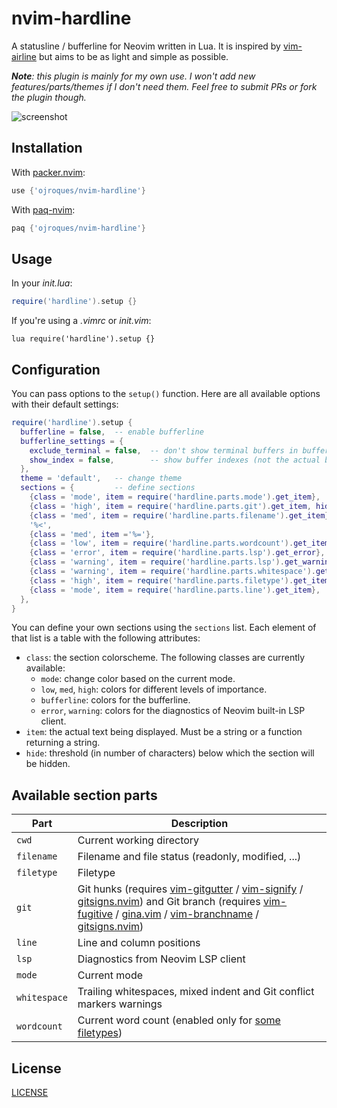 # nvim-hardline

A statusline / bufferline for Neovim written in Lua. It is inspired by
[vim-airline](https://github.com/vim-airline/vim-airline) but aims to
be as light and simple as possible.

_**Note**: this plugin is mainly for my own use. I won't add new
features/parts/themes if I don't need them. Feel free to submit PRs or fork the
plugin though._

![screenshot](./screenshot.png)

## Installation
With [packer.nvim](https://github.com/wbthomason/packer.nvim):
```lua
use {'ojroques/nvim-hardline'}
```

With [paq-nvim](https://github.com/savq/paq-nvim):
```lua
paq {'ojroques/nvim-hardline'}
```

## Usage
In your *init.lua*:
```lua
require('hardline').setup {}
```

If you're using a *.vimrc* or *init.vim*:
```vim
lua require('hardline').setup {}
```

## Configuration
You can pass options to the `setup()` function. Here are all available options
with their default settings:
```lua
require('hardline').setup {
  bufferline = false,  -- enable bufferline
  bufferline_settings = {
    exclude_terminal = false,  -- don't show terminal buffers in bufferline
    show_index = false,        -- show buffer indexes (not the actual buffer numbers) in bufferline
  },
  theme = 'default',   -- change theme
  sections = {         -- define sections
    {class = 'mode', item = require('hardline.parts.mode').get_item},
    {class = 'high', item = require('hardline.parts.git').get_item, hide = 100},
    {class = 'med', item = require('hardline.parts.filename').get_item},
    '%<',
    {class = 'med', item ='%='},
    {class = 'low', item = require('hardline.parts.wordcount').get_item, hide = 100},
    {class = 'error', item = require('hardline.parts.lsp').get_error},
    {class = 'warning', item = require('hardline.parts.lsp').get_warning},
    {class = 'warning', item = require('hardline.parts.whitespace').get_item},
    {class = 'high', item = require('hardline.parts.filetype').get_item, hide = 80},
    {class = 'mode', item = require('hardline.parts.line').get_item},
  },
}
```

You can define your own sections using the `sections` list. Each element of
that list is a table with the following attributes:
* `class`: the section colorscheme. The following classes are currently
  available:
  * `mode`: change color based on the current mode.
  * `low`, `med`, `high`: colors for different levels of importance.
  * `bufferline`: colors for the bufferline.
  * `error`, `warning`: colors for the diagnostics of Neovim built-in LSP
    client.
* `item`: the actual text being displayed. Must be a string or a function
  returning a string.
* `hide`: threshold (in number of characters) below which the section will be
  hidden.

## Available section parts
| Part | Description |
|------|-------------|
| `cwd` | Current working directory |
| `filename` | Filename and file status (readonly, modified, ...) |
| `filetype` | Filetype |
| `git` | Git hunks (requires [vim-gitgutter](https://github.com/airblade/vim-gitgutter) / [vim-signify](https://github.com/mhinz/vim-signify) / [gitsigns.nvim](https://github.com/lewis6991/gitsigns.nvim)) and Git branch (requires [vim-fugitive](https://github.com/tpope/vim-fugitive) / [gina.vim](https://github.com/lambdalisue/gina.vim) / [vim-branchname](https://github.com/itchyny/vim-gitbranch) / [gitsigns.nvim](https://github.com/lewis6991/gitsigns.nvim)) |
| `line` | Line and column positions |
| `lsp` | Diagnostics from Neovim LSP client |
| `mode` | Current mode |
| `whitespace` | Trailing whitespaces, mixed indent and Git conflict markers warnings |
| `wordcount` | Current word count (enabled only for [some filetypes](https://github.com/ojroques/nvim-hardline/blob/5fc738bb7991f7d7890be14e7a74a50e21f0bd81/lua/hardline/parts/wordcount.lua#L8-L19)) |

## License
[LICENSE](./LICENSE)
